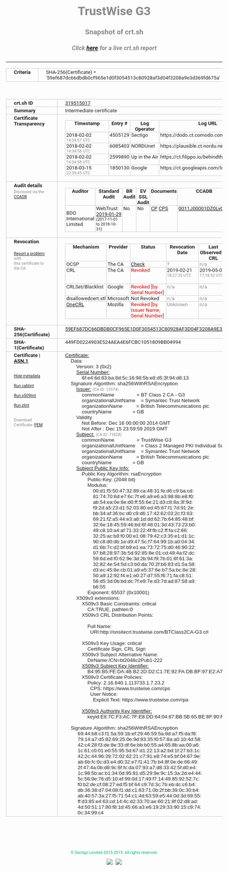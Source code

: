 # TrustWise G3
### Snapshot of crt.sh
##### Click [here](https://crt.sh/?q=59EF687DC66DBDB0CF965E1D0F3054513C80928AF3D04F3208A9E3D369FD675A) for a live crt.sh report

---
<!DOCTYPE HTML PUBLIC "-//W3C//DTD HTML 4.0 Transitional//EN">
<HTML>
<HEAD>
  <META http-equiv="Content-Type" content="text/html; charset=UTF-8">
  <TITLE>crt.sh | 59ef687dc66dbdb0cf965e1d0f3054513c80928af3d04f3208a9e3d369fd675a</TITLE>
  <META name="description" content="Free CT Log Certificate Search Tool from Sectigo (formerly Comodo CA)">
  <META name="keywords" content="crt.sh, CT, Certificate Transparency, Certificate Search, SSL Certificate, Sectigo, Comodo CA">
  <LINK href="//fonts.googleapis.com/css?family=Roboto+Mono|Roboto:400,400i,700,700i" rel="stylesheet">
  <STYLE type="text/css">
    a {
      white-space: nowrap;
    }
    body {
      color: #888888;
      font: 12pt Roboto, sans-serif;
      padding-top: 10px;
      text-align: center
    }
    form {
      margin: 0px
    }
    span {
      border-radius: 10px
    }
    span.heading {
      color: #888888;
      font: 12pt Roboto, sans-serif
    }
    span.title {
      background-color: #00B373;
      color: #FFFFFF;
      font: bold 18pt Roboto, sans-serif;
      padding: 0px 5px
    }
    span.text {
      color: #888888;
      font: 10pt Roboto, sans-serif
    }
    span.whiteongrey {
      background-color: #D9D9D6;
      color: #FFFFFF;
      font: bold 18pt Roboto, sans-serif;
      padding: 0px 5px
    }
    table {
      border-collapse: collapse;
      color: #222222;
      font: 10pt Roboto, sans-serif;
      margin-left: auto;
      margin-right: auto
    }
    table.options {
      border: none;
      margin-left: 10px
    }
    td, th {
      border: 1px solid #CCCCCC;
      padding: 0px 2px;
      text-align: left;
      vertical-align: top
    }
    td.outer, th.outer {
      border: 1px solid #CCCCCC;
      padding: 2px 20px;
      text-align: left
    }
    th.heading {
      color: #888888;
      font: bold italic 12pt Roboto, sans-serif;
      padding: 20px 0px 0px;
      text-align: center
    }
    th.options, td.options {
      border: none;
      vertical-align: middle
    }
    td.text {
      font: 10pt "Roboto Mono", sans-serif;
      padding: 2px 20px
    }
    td.heading {
      border: none;
      color: #888888;
      font: 12pt Roboto, sans-serif;
      padding-top: 20px;
      text-align: center
    }
    table.lint td, th {
      text-align: center
    }
    .button {
      background-color: #00B373;
      border-radius: 10px;
      color: #FFFFFF;
      font: bold 13pt Roboto, sans-serif
    }
    .copyright {
      font: 8pt Roboto, sans-serif;
      color: #00B373
    }
    .input {
      border: 1px solid #888888;
      font-weight: bold;
      text-align: center
    }
    .small {
      font: 8pt Roboto, sans-serif;
      color: #888888
    }
    .error {
      background-color: #FFDFDF;
      color: #CC0000;
      font-weight: bold
    }
    .fatal {
      background-color: #0000AA;
      color: #FFFFFF;
      font-weight: bold
    }
    .notice {
      background-color: #FFFFDF;
      color: #606000
    }
    .warning {
      background-color: #FFEFDF;
      color: #DF6000
    }
  </STYLE>
</HEAD>
<BODY>

<TABLE>
  <TR>
    <TH class="outer">Criteria</TH>
    <TD class="outer">SHA-256(Certificate) = '59ef687dc66dbdb0cf965e1d0f3054513c80928af3d04f3208a9e3d369fd675a'</TD>
  </TR>
</TABLE>
<BR>
<TABLE>
  <TR>
    <TH class="outer">crt.sh ID</TH>
    <TD class="outer"><A href="?id=319515017">319515017</A></TD>
  </TR>
  <TR>
    <TH class="outer">Summary</TH>
    <TD class="outer">Intermediate certificate</TD>
  </TR>
  <TR>
    <TH class="outer">Certificate<BR>Transparency</TH>
    <TD class="outer">
<TABLE class="options" style="margin-left:0px">
  <TR>
    <TH>Timestamp</TH>
    <TH>Entry #</TH>
    <TH>Log Operator</TH>
    <TH>Log URL</TH>
  </TR>
  <TR>
    <TD>2018-02-02&nbsp; <FONT class="small">14:34:57 UTC</FONT></TD>
    <TD>4505129</TD>
    <TD>Sectigo</TD>
    <TD>https://dodo.ct.comodo.com</TD>
  </TR>
  <TR>
    <TD>2018-02-02&nbsp; <FONT class="small">14:34:58 UTC</FONT></TD>
    <TD>6085403</TD>
    <TD>NORDUnet</TD>
    <TD>https://plausible.ct.nordu.net</TD>
  </TR>
  <TR>
    <TD>2018-02-02&nbsp; <FONT class="small">14:34:58 UTC</FONT></TD>
    <TD>2599890</TD>
    <TD>Up in the Air</TD>
    <TD>https://ct.filippo.io/behindthesofa</TD>
  </TR>
  <TR>
    <TD>2018-03-15&nbsp; <FONT class="small">22:39:45 UTC</FONT></TD>
    <TD>1850130</TD>
    <TD>Google</TD>
    <TD>https://ct.googleapis.com/logs/argon2019</TD>
  </TR>
</TABLE>
    </TD>
  </TR>
  <TR>
    <TH class="outer">Audit details<BR>
      <DIV class="small" style="padding-top:3px">Disclosed via the
        <A href="//ccadb-public.secure.force.com/mozilla/PublicAllIntermediateCerts" target="_blank">CCADB</A></DIV>
    </TH>
    <TD class="outer">
<TABLE class="options" style="margin-left:0px">
  <TR>
    <TH>Auditor</TH>
    <TH>Standard Audit</TH>
    <TH>BR Audit</TH>
    <TH>EV SSL Audit</TH>
    <TH>Documents</TH>
    <TH>CCADB</TH>
    <TH>Root Owner / Certificate</TH>
  </TR>
  <TR>
    <TD style="vertical-align:middle">BDO International Limited</TD>
    <TD>WebTrust:
      <A href="https://www.cpacanada.ca/generichandlers/CPACHandler.ashx?attachmentid=224491" target="_blank">2019-01-29</A>
      <BR><FONT style="font-size:8pt">(2017-11-01 to 2018-10-31)</FONT></TD>
    <TD>No    <TD>No    <TD>
      <A href="https://www.websecurity.symantec.com/content/dam/websitesecurity/digitalassets/desktop/pdfs/repository/STN_CP.pdf" target="blank">CP</A>
      <A href="https://www.websecurity.symantec.com/content/dam/websitesecurity/digitalassets/desktop/pdfs/repository/STN%20CPS%20v3.10.pdf" target="blank">CPS</A>
    </TD>
    <TD><A href="//ccadb.force.com/0011J00001DZ0LyQAL" target="_blank">0011J00001DZ0LyQAL</A></TD>
    <TD><A href="/?id=68409">DigiCert</A></TD>
  </TR>
</TABLE>
    </TD>
  </TR>
  <TR>
    <TH class="outer">Revocation<BR><BR>
      <DIV class="small" style="padding-top:3px"><A href="?id=319515017&opt=problemreporting">Report a problem</A> with<BR>this certificate to the CA</DIV></TH>
    <TD class="outer">
      <TABLE class="options" style="margin-left:0px">
        <TR>
          <TH>Mechanism</TH>
          <TH>Provider</TH>
          <TH>Status</TH>
          <TH>Revocation Date</TH>
          <TH>Last Observed in CRL</TH>
          <TH>Last Checked <SPAN style="color:#CC0000;vertical-align:middle;font-size:70%;font-weight:normal">(Error)</SPAN></TH>
        </TR>
        <TR>
          <TD>OCSP</TD>
          <TD>The CA</TD>
          <TD><A href="?id=319515017&opt=ocsp">Check</A></TD>
          <TD><SPAN style="color:#888888">?</SPAN></TD>
          <TD><SPAN style="color:#888888">n/a</SPAN></TD>
          <TD><SPAN style="color:#888888">?</SPAN></TD>
        </TR>
        <TR>
          <TD>CRL</TD>
          <TD>The CA</TD>
          <TD><SPAN style="color:#CC0000">Revoked</SPAN></TD><TD>2019-02-21&nbsp; <FONT class="small">18:27:35 UTC</FONT></TD><TD>2019-05-08&nbsp; <FONT class="small">17:18:52 UTC</FONT></TD><TD>2019-12-04&nbsp; <FONT class="small">20:05:08 UTC</FONT></TD>
        </TR>
        <TR>
          <TD>CRLSet/Blacklist</TD>
          <TD>Google</TD>
          <TD><SPAN style="color:#CC0000">Revoked [by Serial Number]</SPAN></TD>
          <TD><SPAN style="color:#888888">n/a</SPAN></TD>
          <TD><SPAN style="color:#888888">n/a</SPAN></TD>
          <TD><SPAN style="color:#888888">n/a</SPAN></TD>
        </TR>
        <TR>
          <TD>disallowedcert.stl</TD>
          <TD>Microsoft</TD>
          <TD>Not Revoked</TD>
          <TD><SPAN style="color:#888888">n/a</SPAN></TD>
          <TD><SPAN style="color:#888888">n/a</SPAN></TD>
          <TD><SPAN style="color:#888888">n/a</SPAN></TD>
        </TR>
        <TR>
          <TD><A href="/mozilla-onecrl" target="_blank">OneCRL</A></TD>
          <TD>Mozilla</TD>
          <TD><SPAN style="color:#CC0000">Revoked [by Issuer Name, Serial Number]</SPAN></TD><TD><SPAN style="color:#888888">Unknown</SPAN></TD>
          <TD><SPAN style="color:#888888">n/a</SPAN></TD>
          <TD><SPAN style="color:#888888">n/a</SPAN></TD>
        </TR>
      </TABLE>
    </TD>
  </TR>
  <TR>
    <TH class="outer">SHA-256(Certificate)</TH>
    <TD class="outer"><A href="//censys.io/certificates/59ef687dc66dbdb0cf965e1d0f3054513c80928af3d04f3208a9e3d369fd675a">59EF687DC66DBDB0CF965E1D0F3054513C80928AF3D04F3208A9E3D369FD675A</A></TD>
  </TR>
  <TR>
    <TH class="outer">SHA-1(Certificate)</TH>
    <TD class="outer">449FD0224903E524AEA4E6FCBC1051809BB04994</TD>
  </TR>
  <TR>
    <TH class="outer">Certificate | <A href="?asn1=319515017">ASN.1</A>
      <SPAN class="small"><BR>
      <BR><BR><A href="?id=319515017&opt=nometadata">Hide metadata</A>
      <BR><BR><A href="?id=319515017&opt=cablint">Run cablint</A>
      <BR><BR><A href="?id=319515017&opt=x509lint">Run x509lint</A>
      <BR><BR><A href="?id=319515017&opt=zlint">Run zlint</A>
      <BR><BR><BR>Download Certificate: <A href="?d=319515017">PEM</A>
      </SPAN>
    </TH>
    <TD class="text"><A href="?d=319515017">Certificate:</A><BR>&nbsp;&nbsp;&nbsp;&nbsp;Data:<BR>&nbsp;&nbsp;&nbsp;&nbsp;&nbsp;&nbsp;&nbsp;&nbsp;Version:&nbsp;3&nbsp;(0x2)<BR>&nbsp;&nbsp;&nbsp;&nbsp;&nbsp;&nbsp;&nbsp;&nbsp;<A href="?serial=6fe46d83ba8d5c16985be8d53f94d813">Serial&nbsp;Number:</A><BR>&nbsp;&nbsp;&nbsp;&nbsp;&nbsp;&nbsp;&nbsp;&nbsp;&nbsp;&nbsp;&nbsp;&nbsp;6f:e4:6d:83:ba:8d:5c:16:98:5b:e8:d5:3f:94:d8:13<BR>&nbsp;&nbsp;&nbsp;&nbsp;Signature&nbsp;Algorithm:&nbsp;sha256WithRSAEncryption<BR>&nbsp;&nbsp;&nbsp;&nbsp;&nbsp;&nbsp;&nbsp;&nbsp;<A href="?caid=12974">Issuer:</A> <SPAN class="small">(CA ID: 12974)</SPAN><BR>&nbsp;&nbsp;&nbsp;&nbsp;&nbsp;&nbsp;&nbsp;&nbsp;&nbsp;&nbsp;&nbsp;&nbsp;commonName&nbsp;&nbsp;&nbsp;&nbsp;&nbsp;&nbsp;&nbsp;&nbsp;&nbsp;&nbsp;&nbsp;&nbsp;&nbsp;&nbsp;&nbsp;&nbsp;=&nbsp;BT&nbsp;Class&nbsp;2&nbsp;CA&nbsp;-&nbsp;G3<BR>&nbsp;&nbsp;&nbsp;&nbsp;&nbsp;&nbsp;&nbsp;&nbsp;&nbsp;&nbsp;&nbsp;&nbsp;organizationalUnitName&nbsp;&nbsp;&nbsp;&nbsp;=&nbsp;Symantec&nbsp;Trust&nbsp;Network<BR>&nbsp;&nbsp;&nbsp;&nbsp;&nbsp;&nbsp;&nbsp;&nbsp;&nbsp;&nbsp;&nbsp;&nbsp;organizationName&nbsp;&nbsp;&nbsp;&nbsp;&nbsp;&nbsp;&nbsp;&nbsp;&nbsp;&nbsp;=&nbsp;British&nbsp;Telecommunications&nbsp;plc<BR>&nbsp;&nbsp;&nbsp;&nbsp;&nbsp;&nbsp;&nbsp;&nbsp;&nbsp;&nbsp;&nbsp;&nbsp;countryName&nbsp;&nbsp;&nbsp;&nbsp;&nbsp;&nbsp;&nbsp;&nbsp;&nbsp;&nbsp;&nbsp;&nbsp;&nbsp;&nbsp;&nbsp;=&nbsp;GB<BR>&nbsp;&nbsp;&nbsp;&nbsp;&nbsp;&nbsp;&nbsp;&nbsp;Validity<BR>&nbsp;&nbsp;&nbsp;&nbsp;&nbsp;&nbsp;&nbsp;&nbsp;&nbsp;&nbsp;&nbsp;&nbsp;Not&nbsp;Before:&nbsp;Dec&nbsp;16&nbsp;00:00:00&nbsp;2014&nbsp;GMT<BR>&nbsp;&nbsp;&nbsp;&nbsp;&nbsp;&nbsp;&nbsp;&nbsp;&nbsp;&nbsp;&nbsp;&nbsp;Not&nbsp;After&nbsp;:&nbsp;Dec&nbsp;15&nbsp;23:59:59&nbsp;2019&nbsp;GMT<BR>&nbsp;&nbsp;&nbsp;&nbsp;&nbsp;&nbsp;&nbsp;&nbsp;<A href="?caid=71828">Subject:</A> <SPAN class="small">(CA ID: 71828)</SPAN><BR>&nbsp;&nbsp;&nbsp;&nbsp;&nbsp;&nbsp;&nbsp;&nbsp;&nbsp;&nbsp;&nbsp;&nbsp;commonName&nbsp;&nbsp;&nbsp;&nbsp;&nbsp;&nbsp;&nbsp;&nbsp;&nbsp;&nbsp;&nbsp;&nbsp;&nbsp;&nbsp;&nbsp;&nbsp;=&nbsp;TrustWise&nbsp;G3<BR>&nbsp;&nbsp;&nbsp;&nbsp;&nbsp;&nbsp;&nbsp;&nbsp;&nbsp;&nbsp;&nbsp;&nbsp;organizationalUnitName&nbsp;&nbsp;&nbsp;&nbsp;=&nbsp;Class&nbsp;2&nbsp;Managed&nbsp;PKI&nbsp;Individual&nbsp;Subscriber&nbsp;CA<BR>&nbsp;&nbsp;&nbsp;&nbsp;&nbsp;&nbsp;&nbsp;&nbsp;&nbsp;&nbsp;&nbsp;&nbsp;organizationalUnitName&nbsp;&nbsp;&nbsp;&nbsp;=&nbsp;Symantec&nbsp;Trust&nbsp;Network<BR>&nbsp;&nbsp;&nbsp;&nbsp;&nbsp;&nbsp;&nbsp;&nbsp;&nbsp;&nbsp;&nbsp;&nbsp;organizationName&nbsp;&nbsp;&nbsp;&nbsp;&nbsp;&nbsp;&nbsp;&nbsp;&nbsp;&nbsp;=&nbsp;British&nbsp;Telecommunications&nbsp;plc<BR>&nbsp;&nbsp;&nbsp;&nbsp;&nbsp;&nbsp;&nbsp;&nbsp;&nbsp;&nbsp;&nbsp;&nbsp;countryName&nbsp;&nbsp;&nbsp;&nbsp;&nbsp;&nbsp;&nbsp;&nbsp;&nbsp;&nbsp;&nbsp;&nbsp;&nbsp;&nbsp;&nbsp;=&nbsp;GB<BR>&nbsp;&nbsp;&nbsp;&nbsp;&nbsp;&nbsp;&nbsp;&nbsp;<A href="?spkisha256=2389e30c187b533348556c471e56572dd6fd758c5b3c23c66d4226d5d2e62bd8">Subject&nbsp;Public&nbsp;Key&nbsp;Info:</A><BR>&nbsp;&nbsp;&nbsp;&nbsp;&nbsp;&nbsp;&nbsp;&nbsp;&nbsp;&nbsp;&nbsp;&nbsp;Public&nbsp;Key&nbsp;Algorithm:&nbsp;rsaEncryption<BR>&nbsp;&nbsp;&nbsp;&nbsp;&nbsp;&nbsp;&nbsp;&nbsp;&nbsp;&nbsp;&nbsp;&nbsp;&nbsp;&nbsp;&nbsp;&nbsp;Public-Key:&nbsp;(2048&nbsp;bit)<BR>&nbsp;&nbsp;&nbsp;&nbsp;&nbsp;&nbsp;&nbsp;&nbsp;&nbsp;&nbsp;&nbsp;&nbsp;&nbsp;&nbsp;&nbsp;&nbsp;Modulus:<BR>&nbsp;&nbsp;&nbsp;&nbsp;&nbsp;&nbsp;&nbsp;&nbsp;&nbsp;&nbsp;&nbsp;&nbsp;&nbsp;&nbsp;&nbsp;&nbsp;&nbsp;&nbsp;&nbsp;&nbsp;00:d1:f5:50:47:32:89:ca:48:31:fe:d6:c9:ba:cd:<BR>&nbsp;&nbsp;&nbsp;&nbsp;&nbsp;&nbsp;&nbsp;&nbsp;&nbsp;&nbsp;&nbsp;&nbsp;&nbsp;&nbsp;&nbsp;&nbsp;&nbsp;&nbsp;&nbsp;&nbsp;81:74:70:6d:e7:6c:7f:e6:a9:e6:a3:98:8b:e8:f0:<BR>&nbsp;&nbsp;&nbsp;&nbsp;&nbsp;&nbsp;&nbsp;&nbsp;&nbsp;&nbsp;&nbsp;&nbsp;&nbsp;&nbsp;&nbsp;&nbsp;&nbsp;&nbsp;&nbsp;&nbsp;ab:54:ea:0e:8e:d0:ff:55:6e:21:d3:c8:8a:3f:9d:<BR>&nbsp;&nbsp;&nbsp;&nbsp;&nbsp;&nbsp;&nbsp;&nbsp;&nbsp;&nbsp;&nbsp;&nbsp;&nbsp;&nbsp;&nbsp;&nbsp;&nbsp;&nbsp;&nbsp;&nbsp;f9:2d:a5:23:d1:52:03:80:ed:45:67:f1:7d:91:2e:<BR>&nbsp;&nbsp;&nbsp;&nbsp;&nbsp;&nbsp;&nbsp;&nbsp;&nbsp;&nbsp;&nbsp;&nbsp;&nbsp;&nbsp;&nbsp;&nbsp;&nbsp;&nbsp;&nbsp;&nbsp;bb:34:af:36:bc:d0:c9:d6:17:42:62:03:2c:f3:63:<BR>&nbsp;&nbsp;&nbsp;&nbsp;&nbsp;&nbsp;&nbsp;&nbsp;&nbsp;&nbsp;&nbsp;&nbsp;&nbsp;&nbsp;&nbsp;&nbsp;&nbsp;&nbsp;&nbsp;&nbsp;69:21:f2:a5:44:e3:a8:1d:dd:62:7b:64:85:48:bf:<BR>&nbsp;&nbsp;&nbsp;&nbsp;&nbsp;&nbsp;&nbsp;&nbsp;&nbsp;&nbsp;&nbsp;&nbsp;&nbsp;&nbsp;&nbsp;&nbsp;&nbsp;&nbsp;&nbsp;&nbsp;32:6e:18:45:59:46:bd:6f:48:01:3d:43:73:23:b0:<BR>&nbsp;&nbsp;&nbsp;&nbsp;&nbsp;&nbsp;&nbsp;&nbsp;&nbsp;&nbsp;&nbsp;&nbsp;&nbsp;&nbsp;&nbsp;&nbsp;&nbsp;&nbsp;&nbsp;&nbsp;49:c8:10:a4:af:71:33:22:4f:fb:c2:ff:fa:c2:66:<BR>&nbsp;&nbsp;&nbsp;&nbsp;&nbsp;&nbsp;&nbsp;&nbsp;&nbsp;&nbsp;&nbsp;&nbsp;&nbsp;&nbsp;&nbsp;&nbsp;&nbsp;&nbsp;&nbsp;&nbsp;32:25:ac:b8:f0:00:e1:08:79:42:c3:35:e1:d1:1c:<BR>&nbsp;&nbsp;&nbsp;&nbsp;&nbsp;&nbsp;&nbsp;&nbsp;&nbsp;&nbsp;&nbsp;&nbsp;&nbsp;&nbsp;&nbsp;&nbsp;&nbsp;&nbsp;&nbsp;&nbsp;90:c8:d0:db:1e:d9:47:5c:f7:64:99:1b:a0:04:34:<BR>&nbsp;&nbsp;&nbsp;&nbsp;&nbsp;&nbsp;&nbsp;&nbsp;&nbsp;&nbsp;&nbsp;&nbsp;&nbsp;&nbsp;&nbsp;&nbsp;&nbsp;&nbsp;&nbsp;&nbsp;d1:6b:7c:d2:bf:b9:e1:ea:73:72:75:d0:46:90:22:<BR>&nbsp;&nbsp;&nbsp;&nbsp;&nbsp;&nbsp;&nbsp;&nbsp;&nbsp;&nbsp;&nbsp;&nbsp;&nbsp;&nbsp;&nbsp;&nbsp;&nbsp;&nbsp;&nbsp;&nbsp;97:b8:28:97:3b:5d:92:85:8e:01:cd:49:4a:f2:dc:<BR>&nbsp;&nbsp;&nbsp;&nbsp;&nbsp;&nbsp;&nbsp;&nbsp;&nbsp;&nbsp;&nbsp;&nbsp;&nbsp;&nbsp;&nbsp;&nbsp;&nbsp;&nbsp;&nbsp;&nbsp;59:6d:ed:f0:62:9e:3d:2b:94:f9:7b:01:6f:61:3a:<BR>&nbsp;&nbsp;&nbsp;&nbsp;&nbsp;&nbsp;&nbsp;&nbsp;&nbsp;&nbsp;&nbsp;&nbsp;&nbsp;&nbsp;&nbsp;&nbsp;&nbsp;&nbsp;&nbsp;&nbsp;32:82:4e:54:5d:c3:b0:da:70:2f:b6:83:d1:5a:58:<BR>&nbsp;&nbsp;&nbsp;&nbsp;&nbsp;&nbsp;&nbsp;&nbsp;&nbsp;&nbsp;&nbsp;&nbsp;&nbsp;&nbsp;&nbsp;&nbsp;&nbsp;&nbsp;&nbsp;&nbsp;d3:ec:45:8e:cb:01:a9:e5:37:6e:b7:5a:bc:8e:28:<BR>&nbsp;&nbsp;&nbsp;&nbsp;&nbsp;&nbsp;&nbsp;&nbsp;&nbsp;&nbsp;&nbsp;&nbsp;&nbsp;&nbsp;&nbsp;&nbsp;&nbsp;&nbsp;&nbsp;&nbsp;50:a9:12:92:f4:e1:e0:27:d7:55:f6:71:fa:c8:51:<BR>&nbsp;&nbsp;&nbsp;&nbsp;&nbsp;&nbsp;&nbsp;&nbsp;&nbsp;&nbsp;&nbsp;&nbsp;&nbsp;&nbsp;&nbsp;&nbsp;&nbsp;&nbsp;&nbsp;&nbsp;56:d5:3d:0b:bd:dc:7f:e9:7e:d3:7d:ad:87:58:a9:<BR>&nbsp;&nbsp;&nbsp;&nbsp;&nbsp;&nbsp;&nbsp;&nbsp;&nbsp;&nbsp;&nbsp;&nbsp;&nbsp;&nbsp;&nbsp;&nbsp;&nbsp;&nbsp;&nbsp;&nbsp;b6:55<BR>&nbsp;&nbsp;&nbsp;&nbsp;&nbsp;&nbsp;&nbsp;&nbsp;&nbsp;&nbsp;&nbsp;&nbsp;&nbsp;&nbsp;&nbsp;&nbsp;Exponent:&nbsp;65537&nbsp;(0x10001)<BR>&nbsp;&nbsp;&nbsp;&nbsp;&nbsp;&nbsp;&nbsp;&nbsp;X509v3&nbsp;extensions:<BR>&nbsp;&nbsp;&nbsp;&nbsp;&nbsp;&nbsp;&nbsp;&nbsp;&nbsp;&nbsp;&nbsp;&nbsp;X509v3&nbsp;Basic&nbsp;Constraints:&nbsp;critical<BR>&nbsp;&nbsp;&nbsp;&nbsp;&nbsp;&nbsp;&nbsp;&nbsp;&nbsp;&nbsp;&nbsp;&nbsp;&nbsp;&nbsp;&nbsp;&nbsp;CA:TRUE,&nbsp;pathlen:0<BR>&nbsp;&nbsp;&nbsp;&nbsp;&nbsp;&nbsp;&nbsp;&nbsp;&nbsp;&nbsp;&nbsp;&nbsp;X509v3&nbsp;CRL&nbsp;Distribution&nbsp;Points:&nbsp;<BR><BR>&nbsp;&nbsp;&nbsp;&nbsp;&nbsp;&nbsp;&nbsp;&nbsp;&nbsp;&nbsp;&nbsp;&nbsp;&nbsp;&nbsp;&nbsp;&nbsp;Full&nbsp;Name:<BR>&nbsp;&nbsp;&nbsp;&nbsp;&nbsp;&nbsp;&nbsp;&nbsp;&nbsp;&nbsp;&nbsp;&nbsp;&nbsp;&nbsp;&nbsp;&nbsp;&nbsp;&nbsp;URI:http://onsitecrl.trustwise.com/BTClass2CA-G3.crl<BR><BR>&nbsp;&nbsp;&nbsp;&nbsp;&nbsp;&nbsp;&nbsp;&nbsp;&nbsp;&nbsp;&nbsp;&nbsp;X509v3&nbsp;Key&nbsp;Usage:&nbsp;critical<BR>&nbsp;&nbsp;&nbsp;&nbsp;&nbsp;&nbsp;&nbsp;&nbsp;&nbsp;&nbsp;&nbsp;&nbsp;&nbsp;&nbsp;&nbsp;&nbsp;Certificate&nbsp;Sign,&nbsp;CRL&nbsp;Sign<BR>&nbsp;&nbsp;&nbsp;&nbsp;&nbsp;&nbsp;&nbsp;&nbsp;&nbsp;&nbsp;&nbsp;&nbsp;X509v3&nbsp;Subject&nbsp;Alternative&nbsp;Name:&nbsp;<BR>&nbsp;&nbsp;&nbsp;&nbsp;&nbsp;&nbsp;&nbsp;&nbsp;&nbsp;&nbsp;&nbsp;&nbsp;&nbsp;&nbsp;&nbsp;&nbsp;DirName:/CN=bt2048c2Pub1-222<BR>&nbsp;&nbsp;&nbsp;&nbsp;&nbsp;&nbsp;&nbsp;&nbsp;&nbsp;&nbsp;&nbsp;&nbsp;<A href="?ski=b495b5feda4bb22dd2c17e92fadbbf97e2a7cd94">X509v3&nbsp;Subject&nbsp;Key&nbsp;Identifier:</A><BR>&nbsp;&nbsp;&nbsp;&nbsp;&nbsp;&nbsp;&nbsp;&nbsp;&nbsp;&nbsp;&nbsp;&nbsp;&nbsp;&nbsp;&nbsp;&nbsp;B4:95:B5:FE:DA:4B:B2:2D:D2:C1:7E:92:FA:DB:BF:97:E2:A7:CD:94<BR>&nbsp;&nbsp;&nbsp;&nbsp;&nbsp;&nbsp;&nbsp;&nbsp;&nbsp;&nbsp;&nbsp;&nbsp;X509v3&nbsp;Certificate&nbsp;Policies:&nbsp;<BR>&nbsp;&nbsp;&nbsp;&nbsp;&nbsp;&nbsp;&nbsp;&nbsp;&nbsp;&nbsp;&nbsp;&nbsp;&nbsp;&nbsp;&nbsp;&nbsp;Policy:&nbsp;2.16.840.1.113733.1.7.23.2<BR>&nbsp;&nbsp;&nbsp;&nbsp;&nbsp;&nbsp;&nbsp;&nbsp;&nbsp;&nbsp;&nbsp;&nbsp;&nbsp;&nbsp;&nbsp;&nbsp;&nbsp;&nbsp;CPS:&nbsp;https://www.trustwise.com/cps<BR>&nbsp;&nbsp;&nbsp;&nbsp;&nbsp;&nbsp;&nbsp;&nbsp;&nbsp;&nbsp;&nbsp;&nbsp;&nbsp;&nbsp;&nbsp;&nbsp;&nbsp;&nbsp;User&nbsp;Notice:<BR>&nbsp;&nbsp;&nbsp;&nbsp;&nbsp;&nbsp;&nbsp;&nbsp;&nbsp;&nbsp;&nbsp;&nbsp;&nbsp;&nbsp;&nbsp;&nbsp;&nbsp;&nbsp;&nbsp;&nbsp;Explicit&nbsp;Text:&nbsp;https://www.trustwise.com/rpa<BR><BR>&nbsp;&nbsp;&nbsp;&nbsp;&nbsp;&nbsp;&nbsp;&nbsp;&nbsp;&nbsp;&nbsp;&nbsp;<A href="?ski=e87cf3ac7fe8dd640487bb5b65be8f90fd64195b">X509v3&nbsp;Authority&nbsp;Key&nbsp;Identifier:</A><BR>&nbsp;&nbsp;&nbsp;&nbsp;&nbsp;&nbsp;&nbsp;&nbsp;&nbsp;&nbsp;&nbsp;&nbsp;&nbsp;&nbsp;&nbsp;&nbsp;keyid:E8:7C:F3:AC:7F:E8:DD:64:04:87:BB:5B:65:BE:8F:90:FD:64:19:5B<BR><BR>&nbsp;&nbsp;&nbsp;&nbsp;Signature&nbsp;Algorithm:&nbsp;sha256WithRSAEncryption<BR>&nbsp;&nbsp;&nbsp;&nbsp;&nbsp;&nbsp;&nbsp;&nbsp;&nbsp;69:44:b8:c3:f1:5a:59:1b:ef:29:46:59:5a:8d:a7:f5:da:f8:<BR>&nbsp;&nbsp;&nbsp;&nbsp;&nbsp;&nbsp;&nbsp;&nbsp;&nbsp;79:14:a7:d5:82:69:25:0e:9d:93:35:f0:57:8a:a0:10:4d:58:<BR>&nbsp;&nbsp;&nbsp;&nbsp;&nbsp;&nbsp;&nbsp;&nbsp;&nbsp;42:c4:28:f3:de:8e:33:df:6e:bb:b0:55:a4:65:8b:aa:00:a6:<BR>&nbsp;&nbsp;&nbsp;&nbsp;&nbsp;&nbsp;&nbsp;&nbsp;&nbsp;1c:61:c0:01:e0:55:95:5d:67:d1:22:13:a2:bd:1f:27:b3:1c:<BR>&nbsp;&nbsp;&nbsp;&nbsp;&nbsp;&nbsp;&nbsp;&nbsp;&nbsp;42:2c:44:96:39:72:02:62:21:c7:91:e8:74:e5:bf:04:67:9e:<BR>&nbsp;&nbsp;&nbsp;&nbsp;&nbsp;&nbsp;&nbsp;&nbsp;&nbsp;ab:6b:fc:0c:d3:e4:d0:32:e7:f1:41:7b:b4:8f:0e:de:66:49:<BR>&nbsp;&nbsp;&nbsp;&nbsp;&nbsp;&nbsp;&nbsp;&nbsp;&nbsp;2f:47:4a:0b:d8:9c:6f:fc:da:07:93:a7:d8:33:42:5f:d0:e4:<BR>&nbsp;&nbsp;&nbsp;&nbsp;&nbsp;&nbsp;&nbsp;&nbsp;&nbsp;1c:98:5b:ac:b1:34:0d:95:81:d5:29:9e:9c:15:3a:2d:e4:44:<BR>&nbsp;&nbsp;&nbsp;&nbsp;&nbsp;&nbsp;&nbsp;&nbsp;&nbsp;5c:56:9e:76:d5:10:ef:99:0d:17:49:f7:14:49:85:92:52:7c:<BR>&nbsp;&nbsp;&nbsp;&nbsp;&nbsp;&nbsp;&nbsp;&nbsp;&nbsp;f0:b2:de:cf:08:27:ed:f5:bf:64:c9:7d:3c:7b:eb:dc:c6:b4:<BR>&nbsp;&nbsp;&nbsp;&nbsp;&nbsp;&nbsp;&nbsp;&nbsp;&nbsp;db:36:38:d7:04:08:f1:dd:c1:83:71:0b:2f:bb:39:0c:30:b4:<BR>&nbsp;&nbsp;&nbsp;&nbsp;&nbsp;&nbsp;&nbsp;&nbsp;&nbsp;ab:40:57:3a:27:f5:71:54:c1:4d:63:59:e5:44:0d:3d:69:55:<BR>&nbsp;&nbsp;&nbsp;&nbsp;&nbsp;&nbsp;&nbsp;&nbsp;&nbsp;ff:d3:85:e4:63:cd:14:4c:d2:33:70:ae:60:21:8f:02:d8:ad:<BR>&nbsp;&nbsp;&nbsp;&nbsp;&nbsp;&nbsp;&nbsp;&nbsp;&nbsp;4d:50:51:17:80:f8:1d:45:66:a3:e6:19:29:33:90:15:c9:74:<BR>&nbsp;&nbsp;&nbsp;&nbsp;&nbsp;&nbsp;&nbsp;&nbsp;&nbsp;0c:34:99:c4<BR>    </TD>
  </TR>
</TABLE>

  <BR><BR><BR>

  <P class="copyright">&copy; Sectigo Limited 2015-2019. All rights reserved.</P>
  <DIV>
    <A href="https://sectigo.com/"><IMG src="/sectigo_s.png"></A>
    &nbsp;<A href="https://github.com/crtsh"><IMG src="/GitHub-Mark-32px.png"></A>
  </DIV>
</BODY>
</HTML>
